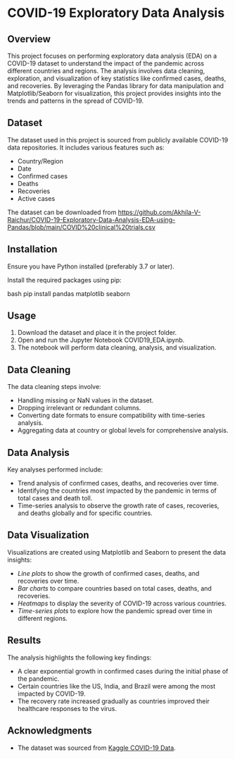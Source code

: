 # COVID-19 Exploratory Data Analysis

## Overview
This project focuses on performing exploratory data analysis (EDA) on a COVID-19 dataset to understand the impact of the pandemic across different countries and regions. The analysis involves data cleaning, exploration, and visualization of key statistics like confirmed cases, deaths, and recoveries. By leveraging the Pandas library for data manipulation and Matplotlib/Seaborn for visualization, this project provides insights into the trends and patterns in the spread of COVID-19.

## Dataset
The dataset used in this project is sourced from publicly available COVID-19 data repositories. It includes various features such as:
- Country/Region
- Date
- Confirmed cases
- Deaths
- Recoveries
- Active cases

The dataset can be downloaded from https://github.com/Akhila-V-Raichur/COVID-19-Exploratory-Data-Analysis-EDA-using-Pandas/blob/main/COVID%20clinical%20trials.csv

## Installation
Ensure you have Python installed (preferably 3.7 or later).

Install the required packages using pip:

bash
pip install pandas matplotlib seaborn


## Usage
1. Download the dataset and place it in the project folder.
2. Open and run the Jupyter Notebook COVID19_EDA.ipynb.
3. The notebook will perform data cleaning, analysis, and visualization.

## Data Cleaning
The data cleaning steps involve:
- Handling missing or NaN values in the dataset.
- Dropping irrelevant or redundant columns.
- Converting date formats to ensure compatibility with time-series analysis.
- Aggregating data at country or global levels for comprehensive analysis.

## Data Analysis
Key analyses performed include:
- Trend analysis of confirmed cases, deaths, and recoveries over time.
- Identifying the countries most impacted by the pandemic in terms of total cases and death toll.
- Time-series analysis to observe the growth rate of cases, recoveries, and deaths globally and for specific countries.

## Data Visualization
Visualizations are created using Matplotlib and Seaborn to present the data insights:
- *Line plots* to show the growth of confirmed cases, deaths, and recoveries over time.
- *Bar charts* to compare countries based on total cases, deaths, and recoveries.
- *Heatmaps* to display the severity of COVID-19 across various countries.
- *Time-series plots* to explore how the pandemic spread over time in different regions.

## Results
The analysis highlights the following key findings:
- A clear exponential growth in confirmed cases during the initial phase of the pandemic.
- Certain countries like the US, India, and Brazil were among the most impacted by COVID-19.
- The recovery rate increased gradually as countries improved their healthcare responses to the virus.

## Acknowledgments
- The dataset was sourced from [Kaggle COVID-19 Data](https://www.kaggle.com/imdevskp/corona-virus-report).
